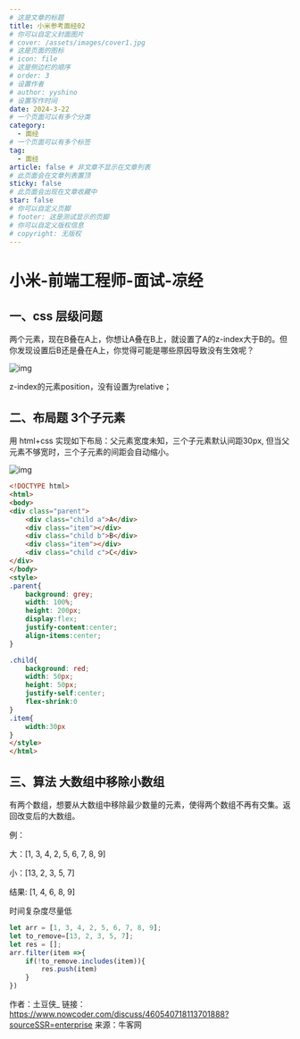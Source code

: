 ```yaml
---
# 这是文章的标题
title: 小米参考面经02
# 你可以自定义封面图片
# cover: /assets/images/cover1.jpg
# 这是页面的图标
# icon: file
# 这是侧边栏的顺序
# order: 3
# 设置作者
# author: yyshino
# 设置写作时间
date: 2024-3-22
# 一个页面可以有多个分类
category:
  - 面经
# 一个页面可以有多个标签
tag:
  - 面经
article: false # 非文章不显示在文章列表
# 此页面会在文章列表置顶
sticky: false
# 此页面会出现在文章收藏中
star: false
# 你可以自定义页脚
# footer: 这是测试显示的页脚
# 你可以自定义版权信息
# copyright: 无版权
---
```




# 小米-前端工程师-面试-凉经

## 一、css 层级问题

两个元素，现在B叠在A上，你想让A叠在B上，就设置了A的z-index大于B的。但你发现设置后B还是叠在A上，你觉得可能是哪些原因导致没有生效呢？

![img](https://uploadfiles.nowcoder.com/images/20230301/249834249_1677660224065/D2B5CA33BD970F64A6301FA75AE2EB22)

z-index的元素position，没有设置为relative；

## 二、布局题 3个子元素

用 html+css 实现如下布局：父元素宽度未知，三个子元素默认间距30px, 但当父元素不够宽时，三个子元素的间距会自动缩小。

![img](https://uploadfiles.nowcoder.com/images/20230301/249834249_1677661940515/D2B5CA33BD970F64A6301FA75AE2EB22)

```html
<!DOCTYPE html>
<html>
<body>
<div class="parent">
    <div class="child a">A</div>
    <div class="item"></div>
    <div class="child b">B</div>
    <div class="item"></div>
    <div class="child c">C</div>
</div>
</body>
<style>
.parent{
    background: grey;
    width: 100%;
    height: 200px;
    display:flex;
    justify-content:center;
    align-items:center;
}

.child{
    background: red;
    width: 50px;
    height: 50px;
    justify-self:center;
    flex-shrink:0
}
.item{
	width:30px
}
</style>
</html>
```

## 三、算法 大数组中移除小数组

有两个数组，想要从大数组中移除最少数量的元素，使得两个数组不再有交集。返回改变后的大数组。

例：

大：[1, 3, 4, 2, 5, 6, 7, 8, 9]

小：[13, 2, 3, 5, 7]

结果:  [1, 4, 6, 8, 9]

时间复杂度尽量低

```js
let arr = [1, 3, 4, 2, 5, 6, 7, 8, 9];
let to_remove=[13, 2, 3, 5, 7];
let res = [];
arr.filter(item =>{
    if(!to_remove.includes(item)){
        res.push(item)
    }
})
```

作者：土豆侠_
链接：https://www.nowcoder.com/discuss/460540718113701888?sourceSSR=enterprise
来源：牛客网